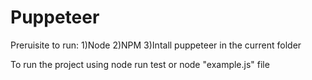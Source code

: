 # Puppeteer


Preruisite to run:
1)Node 
2)NPM
3)Intall puppeteer in the current folder


To run the project using node run test or node "example.js" file


